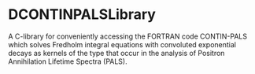 # DCONTINPALSLibrary
A C-library for conveniently accessing the FORTRAN code CONTIN-PALS which solves Fredholm integral equations with convoluted exponential decays as kernels of the type that occur in the analysis of Positron Annihilation Lifetime Spectra (PALS).
